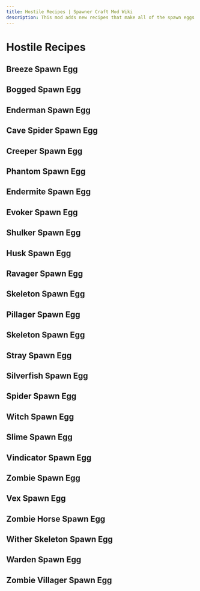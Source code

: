 ```yaml
---
title: Hostile Recipes | Spawner Craft Mod Wiki
description: This mod adds new recipes that make all of the spawn eggs craftable. Use the eggs to customize your mob spawner!
---
```


# Hostile Recipes

## Breeze Spawn Egg

<ShapedRecipe
a1="" b1="breeze_rod" c1=""
a2="wind_charge" b2="egg" c2="wind_charge"
a3="" b3="gold_ingot" c3=""
output="breeze_spawn_egg"/>

## Bogged Spawn Egg

<ShapedRecipe
a1="" b1="arrow_of_poison" c1=""
a2="brown_mushroom" b2="egg" c2="red_mushroom"
a3="" b3="gold_ingot" c3=""
output="bogged_spawn_egg"/>

## Enderman Spawn Egg

<ShapedRecipe
a1="" b1="ender_pearl" c1=""
a2="end_stone" b2="egg" c2="end_stone"
a3="" b3="gold_ingot" c3=""
output="enderman_spawn_egg"/>

## Cave Spider Spawn Egg

<ShapedRecipe
a1="" b1="spider_eye" c1=""
a2="cobweb" b2="egg" c2="cobweb"
a3="" b3="gold_ingot" c3=""
output="cave_spider_spawn_egg"/>

## Creeper Spawn Egg

<ShapedRecipe
a1="" b1="tnt" c1=""
a2="gunpowder" b2="egg" c2="gunpowder"
a3="" b3="gold_ingot" c3=""
output="creeper_spawn_egg"/>

## Phantom Spawn Egg

<ShapedRecipe
a1="" b1="phantom_membrane" c1=""
a2="firework_rocket" b2="egg" c2="firework_rocket"
a3="" b3="gold_ingot" c3=""
output="phantom_spawn_egg"/>

## Endermite Spawn Egg

<ShapedRecipe
a1="" b1="ender_pearl" c1=""
a2="ender_pearl" b2="egg" c2="ender_pearl"
a3="" b3="gold_ingot" c3=""
output="endermite_spawn_egg"/>

## Evoker Spawn Egg

<ShapedRecipe
a1="" b1="emerald_block" c1=""
a2="emerald" b2="egg" c2="emerald"
a3="" b3="gold_ingot" c3=""
output="evoker_spawn_egg"/>

## Shulker Spawn Egg

<ShapedRecipe
a1="" b1="chorus_flower" c1=""
a2="popped_chorus_fruit" b2="egg" c2="popped_chorus_fruit"
a3="" b3="gold_ingot" c3=""
output="shulker_spawn_egg"/>

## Husk Spawn Egg

<ShapedRecipe
a1="" b1="sand" c1=""
a2="sand" b2="zombie_spawn_egg" c2="sand"
a3="" b3="gold_ingot" c3=""
output="husk_spawn_egg"/>

## Ravager Spawn Egg

<ShapedRecipe
a1="" b1="saddle" c1=""
a2="iron_block" b2="egg" c2="iron_block"
a3="" b3="gold_ingot" c3=""
output="ravager_spawn_egg"/>

## Skeleton Spawn Egg

<ShapedRecipe
a1="" b1="bow" c1=""
a2="bone" b2="egg" c2="bone"
a3="" b3="gold_ingot" c3=""
output="skeleton_spawn_egg"/>

## Pillager Spawn Egg

<ShapedRecipe
a1="" b1="crossbow" c1=""
a2="emerald" b2="egg" c2="emerald"
a3="" b3="gold_ingot" c3=""
output="pillager_spawn_egg"/>

## Skeleton Spawn Egg

<ShapelessRecipe
:ingredients="['skeleton_spawn_egg', 'horse_spawn_egg']"
output="skeleton_horse_spawn_egg"
:count="2"/>

## Stray Spawn Egg

<ShapedRecipe
a1="" b1="bow" c1=""
a2="ice" b2="skeleton_spawn_egg" c2="ice"
a3="" b3="gold_ingot" c3=""
output="stray_spawn_egg"/>

## Silverfish Spawn Egg

<ShapedRecipe
a1="" b1="cod" c1=""
a2="iron_ingot" b2="egg" c2="iron_ingot"
a3="" b3="gold_ingot" c3=""
output="silverfish_spawn_egg"/>

## Spider Spawn Egg

<ShapedRecipe
a1="" b1="spider_eye" c1=""
a2="string" b2="egg" c2="string"
a3="" b3="gold_ingot" c3=""
output="spider_spawn_egg"/>

## Witch Spawn Egg

<ShapedRecipe
a1="" b1="glass_bottle" c1=""
a2="redstone" b2="egg" c2="glowstone_dust"
a3="" b3="gold_ingot" c3=""
output="witch_spawn_egg"/>

## Slime Spawn Egg

<ShapedRecipe
a1="" b1="slime_block" c1=""
a2="slime_block" b2="egg" c2="slime_block"
a3="" b3="gold_ingot" c3=""
output="slime_spawn_egg"/>

## Vindicator Spawn Egg

<ShapedRecipe
a1="" b1="iron_axe" c1=""
a2="emerald" b2="egg" c2="emerald"
a3="" b3="gold_ingot" c3=""
output="vindicator_spawn_egg"/>

## Zombie Spawn Egg

<ShapedRecipe
a1="" b1="rotten_flesh" c1=""
a2="rotten_flesh" b2="egg" c2="rotten_flesh"
a3="" b3="gold_ingot" c3=""
output="zombie_spawn_egg"/>

## Vex Spawn Egg

<ShapedRecipe
a1="" b1="stone_sword" c1=""
a2="firework_rocket" b2="egg" c2="firework_rocket"
a3="" b3="gold_ingot" c3=""
output="vex_spawn_egg"/>

## Zombie Horse Spawn Egg

<ShapelessRecipe
:ingredients="['zombie_spawn_egg', 'horse_spawn_egg']"
output="zombie_horse_spawn_egg"
:count="2"/>

## Wither Skeleton Spawn Egg

<ShapedRecipe
a1="" b1="stone_sword" c1=""
a2="coal" b2="skeleton_spawn_egg" c2="coal"
a3="" b3="gold_ingot" c3=""
output="wither_skeleton_spawn_egg"/>

## Warden Spawn Egg

<ShapedRecipe
a1="" b1="sculk_shrieker" c1=""
a2="sculk_catalyst" b2="egg" c2="sculk_catalyst"
a3="" b3="gold_ingot" c3=""
output="warden_spawn_egg"/>

## Zombie Villager Spawn Egg

<ShapelessRecipe
:ingredients="['villager_spawn_egg', 'zombie_spawn_egg']"
output="zombie_villager_spawn_egg"
:count="2"/>
